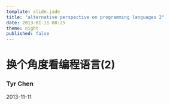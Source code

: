```yaml
---
template: slide.jade
title: "alternative perspective on programming languages 2"
date: 2013-01-11 08:25
theme: night
published: false
---
```



   # 换个角度看编程语言(2)
   ### Tyr Chen

   2013-11-11